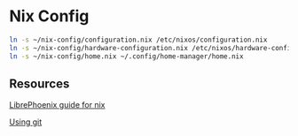 # Nix Config

```sh
ln -s ~/nix-config/configuration.nix /etc/nixos/configuration.nix
ln -s ~/nix-config/hardware-configuration.nix /etc/nixos/hardware-configuration.nix
ln -s ~/nix-config/home.nix ~/.config/home-manager/home.nix
```

## Resources
[LibrePhoenix guide for nix](https://librephoenix.com/2023-10-08-why-you-should-use-nixos.html)

[Using git](https://dev.to/raymondgh/day-5-syncing-nix-config-across-laptop-and-desktop-1i41)
